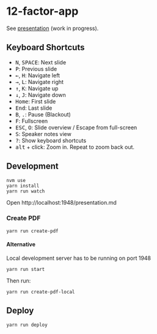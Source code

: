 # 12-factor-app

See [presentation](https://maiermic.github.io/12-factor-app/) (work in progress).

## Keyboard Shortcuts

- <kbd>N</kbd>, <kbd>SPACE</kbd>:	Next slide
- <kbd>P</kbd>: Previous slide
- <kbd>←</kbd>, <kbd>H</kbd>: Navigate left
- <kbd>→</kbd>, <kbd>L</kbd>: Navigate right
- <kbd>↑</kbd>, <kbd>K</kbd>: Navigate up
- <kbd>↓</kbd>, <kbd>J</kbd>: Navigate down
- <kbd>Home</kbd>: First slide
- <kbd>End</kbd>: Last slide
- <kbd>B</kbd>, <kbd>.</kbd>: Pause (Blackout)
- <kbd>F</kbd>: Fullscreen
- <kbd>ESC</kbd>, <kbd>O</kbd>: Slide overview / Escape from full-screen
- <kbd>S</kbd>: Speaker notes view
- <kbd>?</kbd>: Show keyboard shortcuts
- <kbd>alt</kbd> + click: Zoom in. Repeat to zoom back out.


## Development

```
nvm use
yarn install
yarn run watch
```

Open http://localhost:1948/presentation.md

### Create PDF
```
yarn run create-pdf
```

#### Alternative
Local development server has to be running on port 1948

```
yarn run start
```

Then run:

```
yarn run create-pdf-local
```

## Deploy

```
yarn run deploy
```

